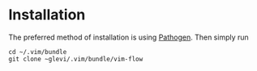 Installation
============

The preferred method of installation is using [Pathogen][pathogen].  Then
simply run

    cd ~/.vim/bundle
    git clone ~glevi/.vim/bundle/vim-flow

[pathogen]: https://github.com/tpope/vim-pathogen
